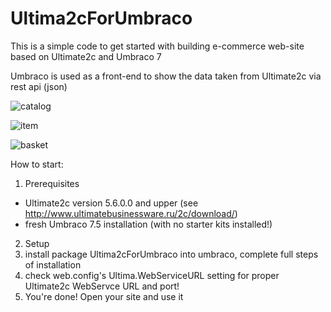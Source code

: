 # Ultima2cForUmbraco

This is a simple code to get started with building e-commerce web-site based on Ultimate2c and Umbraco 7

Umbraco is used as a front-end to show the data taken from Ultimate2c via rest api (json)

![catalog](https://snag.gy/GPuznF.jpg)

![item](https://snag.gy/A3QJmv.jpg)

![basket](https://snag.gy/A8KbHy.jpg)


How to start:

1. Prerequisites
  - Ultimate2c version 5.6.0.0 and upper (see http://www.ultimatebusinessware.ru/2c/download/)
  - fresh Umbraco 7.5 installation (with no starter kits installed!)
2. Setup
  1. install package Ultima2cForUmbraco into umbraco, complete full steps of installation 
  2. check web.config's Ultima.WebServiceURL setting for proper Ultimate2c WebServce URL and port!
3. You're done! Open your site and use it

